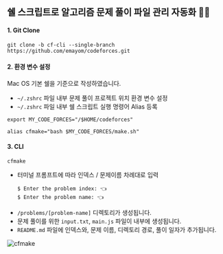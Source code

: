 ## 쉘 스크립트로 알고리즘 문제 풀이 파일 관리 자동화 :ok_woman: 
#### 1. Git Clone
```shell
git clone -b cf-cli --single-branch https://github.com/emayom/codeforces.git
```

#### 2. 환경 변수 설정

Mac OS 기본 쉘을 기준으로 작성하였습니다. 
- `~/.zshrc` 파일 내부 문제 풀이 프로젝트 위치 환경 변수 설정
- `~/.zshrc` 파일 내부 쉘 스크립트 실행 명령어 Alias 등록
```shell 
export MY_CODE_FORCES="/$HOME/codeforces"

alias cfmake="bash $MY_CODE_FORCES/make.sh"
```

#### 3. CLI 
```shell
cfmake 
```

- 터미널 프롬프트에 따라 인덱스 / 문제이름 차례대로 입력
    ```shell
    $ Enter the problem index: 👈
    $ Enter the problem name: 👈
    ```
- `/problems/[problem-name]` 디렉토리가 생성됩니다. 
- 문제 풀이를 위한 `input.txt`, `main.js` 파일이 내부에 생성됩니다. 
- `README.md` 파일에 인덱스와, 문제 이름, 디렉토리 경로, 풀이 일자가 추가됩니다. 

![cfmake](https://github.com/emayom/codeforces/assets/85545101/e7d69332-33aa-45df-8661-24a72ab04674)
